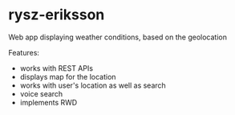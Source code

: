 # rysz-eriksson
Web app displaying weather conditions, based on the geolocation

Features:
- works with REST APIs
- displays map for the location
- works with user's location as well as search
- voice search 
- implements RWD
